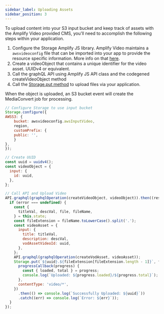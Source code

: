 ```yaml
---
sidebar_label: Uploading Assets
sidebar_position: 3
---
```


To upload content into your S3 input bucket and keep track of assets with the Amplify Video provided CMS, you'll need to accomplish the following steps within your application.

1. Configure the Storage Amplify JS library. Amplify Video maintains a `awsvideoconfig` file that can be imported into your app to provide the resource specific information. More info on that [here](Application-Config.md). 
1. Create a videoObject that contains a unique identifier for the video asset. UUIDv4 or equivalent.
1. Call the graphQL API using Amplify JS API class and the codegened createVideoObject method
1. Call the [Storage.put method](https://docs.amplify.aws/lib/storage/upload/q/platform/js) to upload files via your application.

When the object is uploaded, an S3 bucket event will create the MediaConvert job for processing.

```javascript
// Configure Storage to use input bucket
Storage.configure({
AWSS3: {
    bucket: awsvideoconfig.awsInputVideo,
    region,
    customPrefix: {
    public: '',
    }
},
});
```

```javascript
// Create UUID 
const uuid = uuidv4();
const videoObject = {
  input: {
    id: uuid,
  },
};

// Call API and Upload Video
API.graphql(graphqlOperation(createVideoObject, videoObject)).then((response, error) => {
  if (error === undefined) {
    const {
      titleVal, descVal, file, fileName,
    } = this.state;
    const fileExtension = fileName.toLowerCase().split('.');
    const videoAsset = {
      input: {
        title: titleVal,
        description: descVal,
        vodAssetVideoId: uuid,
      },
    };
    API.graphql(graphqlOperation(createVodAsset, videoAsset));
    Storage.put(`${uuid}.${fileExtension[fileExtension.length - 1]}`, file, {
      progressCallback(progress) {
        const { loaded, total } = progress;
        console.log(`Uploaded: ${progress.loaded}/${progress.total}`);
      },
      contentType: 'video/*',
    })
      .then(() => console.log(`Successfully Uploaded: ${uuid}`))
      .catch((err) => console.log(`Error: ${err}`));
  }
});

```